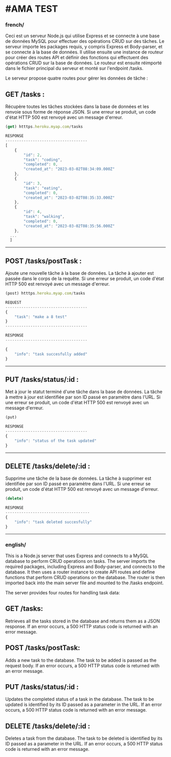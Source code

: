 #AMA TEST
=========

### french/ 

Ceci est un serveur Node.js qui utilise Express et se connecte à une base de données MySQL pour effectuer des opérations CRUD sur des tâches. 
Le serveur importe les packages requis, y compris Express et Body-parser, et se connecte à la base de données. 
Il utilise ensuite une instance de routeur pour créer des routes API et définir des fonctions qui effectuent des opérations CRUD sur la base de données. 
Le routeur est ensuite réimporté dans le fichier principal du serveur et monté sur l'endpoint /tasks.

Le serveur propose quatre routes pour gérer les données de tâche :

## GET /tasks : 
Récupère toutes les tâches stockées dans la base de données et les renvoie sous forme de réponse JSON. 
Si une erreur se produit, un code d'état HTTP 500 est renvoyé avec un message d'erreur.

```js
(get) htttps.heroku.myap.com/tasks

RESPONSE
------------------------------------
[
	{
		"id": 2,
		"task": "coding",
		"completed": 0,
		"created_at": "2023-03-02T08:34:09.000Z"
	},
	{
		"id": 3,
		"task": "eating",
		"completed": 0,
		"created_at": "2023-03-02T08:35:33.000Z"
	},
	{
		"id": 4,
		"task": "walking",
		"completed": 0,
		"created_at": "2023-03-02T08:35:56.000Z"
	},
  ...
  ]
```
------------------------------------



## POST /tasks/postTask : 
Ajoute une nouvelle tâche à la base de données. La tâche à ajouter est passée dans le corps de la requête. 
Si une erreur se produit, un code d'état HTTP 500 est renvoyé avec un message d'erreur.


```js
(post) htttps.heroku.myap.com/tasks

REQUEST
------------------------------------
{
	"task": "make a 8 test"
}
------------------------------------

RESPONSE 
------------------------------------

{
	"info": "task succesfully added"
}
```
------------------------------------

## PUT /tasks/status/:id : 
Met à jour le statut terminé d'une tâche dans la base de données. 
La tâche à mettre à jour est identifiée par son ID passé en paramètre dans l'URL. 
Si une erreur se produit, un code d'état HTTP 500 est renvoyé avec un message d'erreur.

```js
(put) 

RESPONSE
------------------------------------
{
	"info": "status of the task updated"
}
```

------------------------------------

## DELETE /tasks/delete/:id : 
Supprime une tâche de la base de données. La tâche à supprimer est identifiée par son ID passé en paramètre dans l'URL. 
Si une erreur se produit, un code d'état HTTP 500 est renvoyé avec un message d'erreur.

```js
(delete)

RESPONSE
-------------------------------------
{
	"info": "task deleted succesfully"
}

```
--------------------------------------

### english/ 

This is a Node.js server that uses Express and connects to a MySQL database to perform CRUD operations on tasks. 
The server imports the required packages, including Express and Body-parser, and connects to the database. 
It then uses a router instance to create API routes and define functions that perform CRUD operations on the database. 
The router is then imported back into the main server file and mounted to the /tasks endpoint.

The server provides four routes for handling task data:

## GET /tasks: 
Retrieves all the tasks stored in the database and returns them as a JSON response. 
If an error occurs, a 500 HTTP status code is returned with an error message.

## POST /tasks/postTask: 
Adds a new task to the database. The task to be added is passed as the request body. 
If an error occurs, a 500 HTTP status code is returned with an error message.

## PUT /tasks/status/:id : 
Updates the completed status of a task in the database. 
The task to be updated is identified by its ID passed as a parameter in the URL. 
If an error occurs, a 500 HTTP status code is returned with an error message.

## DELETE /tasks/delete/:id : 
Deletes a task from the database. The task to be deleted is identified by its ID passed as a parameter in the URL. 
If an error occurs, a 500 HTTP status code is returned with an error message.

